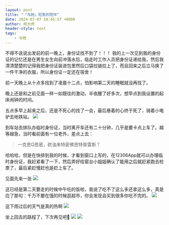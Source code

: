 ```yaml
---
layout: post
title: "「与她」短暂的陪伴"
date: 2024-07-07 18:45:57 +0800
author: 柯大师
header-style: text
tags:
    - 与她
---
```


不得不说说出发前的前一晚上，身份证找不到了！！！
我的上一次见到我的身份证的记忆还是在男生女生向前冲落水后，临走时工作人员把身份证递给我，然后我清清楚楚的记得我把身份证装进包里然后口袋拉链拉上了，而且回来之后立马换了一件干净的衣服，所以身份证一定还在宿舍！

前一天晚上从十点多找到了凌晨十二点，怕影响第二天的睡眠就没再找了。

晚上还是和之前见面一样一如既往的激动，半夜醒了好多次，想早点到我设置的起床闹钟的时间。

五点多早上起来之后，还是不死心的找了一会，最后悬着的心终于死了，骑着小电驴去地铁站。
![](https://masterke-picture.oss-cn-hangzhou.aliyuncs.com/2024/07/07/17203490949471.jpg)

到车站去排队办临时身份证，当时离开车还有二十分钟，几乎是要卡点上车了。越等越急，当时看前面有一位老外，差点上去：
> 一克思Q思密，砍油来特密佛思特普雷斯？

哈哈哈，但是在快排到我的时候，才看到窗口上写的，在12306App就可以办理临时身份证，我赶紧看了一下，然后弄好给窗台小姐姐确认了能用之后就赶紧跑去检票了，最后紧赶慢赶也是赶上车了。

见面先来一张
![](https://masterke-picture.oss-cn-hangzhou.aliyuncs.com/2024/07/07/17203490949822.jpg)

这已经是第二天要走的时候中午吃的饭啦，我说了吃不了这么多还拿这么多，真是应了那句：千万不要在饿的时候逛超市，你会发现会买到很多你吃不完的。
![](https://masterke-picture.oss-cn-hangzhou.aliyuncs.com/2024/07/07/17203490950188.jpg)

这下雨过后的天气是真的热啊
![](https://masterke-picture.oss-cn-hangzhou.aliyuncs.com/2024/07/07/17203490950540.jpg)

坐上回去的路程了，下次再见吧👋
![](https://masterke-picture.oss-cn-hangzhou.aliyuncs.com/2024/07/07/17203490950806.jpg)
![](https://masterke-picture.oss-cn-hangzhou.aliyuncs.com/2024/07/07/17203490951103.jpg)